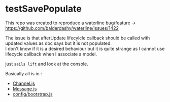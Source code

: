 # testSavePopulate

This repo was created to reproduce a waterline bug/feature -> https://github.com/balderdashy/waterline/issues/1422

The issue is that afterUpdate lifecylcle callback should be called with updated values as doc says but it is not populated.  
I don't know if it is a desired behaviour but it is quite strange as I cannot use lifecycle callback when I associate a model.  

just `sails lift` and look at the console.

Basically all is in :

- [Channel.js](https://github.com/l1br3/sails-afterupdate-populate-bug/blob/master/api/models/Channel.js)
- [Message.js](https://github.com/l1br3/sails-afterupdate-populate-bug/blob/master/api/models/Message.js)
- [config/bootstrap.js](https://github.com/l1br3/sails-afterupdate-populate-bug/blob/master/config/bootstrap.js)
